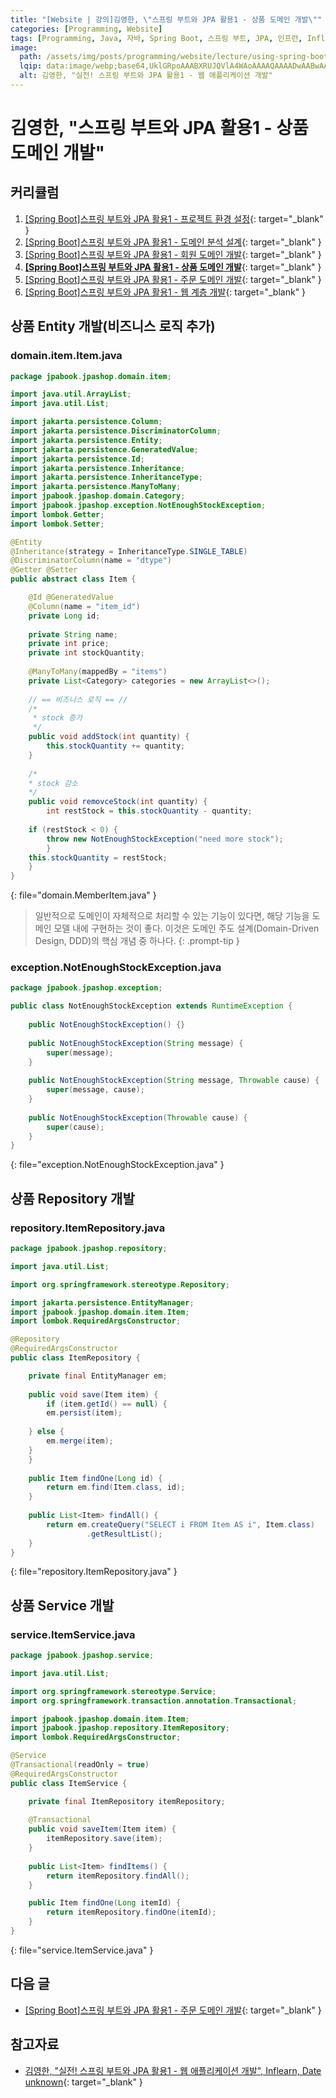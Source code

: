 ```yaml
---
title: "[Website | 강의]김영한, \"스프링 부트와 JPA 활용1 - 상품 도메인 개발\""
categories: [Programming, Website]
tags: [Programming, Java, 자바, Spring Boot, 스프링 부트, JPA, 인프런, Inflearn, 김영한]
image:
  path: /assets/img/posts/programming/website/lecture/using-spring-boot-and-jpa-1/01-using-spring-boot-and-jpa-logo.jpg
  lqip: data:image/webp;base64,UklGRpoAAABXRUJQVlA4WAoAAAAQAAAADwAABwAAQUxQSDIAAAARL0AmbZurmr57yyIiqE8oiG0bejIYEQTgqiDA9vqnsUSI6H+oAERp2HZ65qP/VIAWAFZQOCBCAAAA8AEAnQEqEAAIAAVAfCWkAALp8sF8rgRgAP7o9FDvMCkMde9PK7euH5M1m6VWoDXf2FkP3BqV0ZYbO6NA/VFIAAAA
  alt: 김영한, "실전! 스프링 부트와 JPA 활용1 - 웹 애플리케이션 개발"
---
```


# 김영한, "스프링 부트와 JPA 활용1 - 상품 도메인 개발"

## 커리큘럼

1. [[Spring Boot]스프링 부트와 JPA 활용1 - 프로젝트 환경 설정](https://drj9812.github.io/posts/project-configuration/){: target="_blank" }
2. [[Spring Boot]스프링 부트와 JPA 활용1 - 도메인 분석 설계](https://drj9812.github.io/posts/domain-analysis-design/){: target="_blank" }
3. [[Spring Boot]스프링 부트와 JPA 활용1 - 회원 도메인 개발](https://drj9812.github.io/posts/member-domain-development){: target="_blank" }
4. [**[Spring Boot]스프링 부트와 JPA 활용1 - 상품 도메인 개발**](https://drj9812.github.io/posts/item-domain-development){: target="_blank" }
5. [[Spring Boot]스프링 부트와 JPA 활용1 - 주문 도메인 개발](https://drj9812.github.io/posts/order-domain-development){: target="_blank" }
6. [[Spring Boot]스프링 부트와 JPA 활용1 - 웹 계층 개발](https://drj9812.github.io/posts/web-layer-development){: target="_blank" }

## 상품 Entity 개발(비즈니스 로직 추가)

### domain.item.Item.java

```java
package jpabook.jpashop.domain.item;

import java.util.ArrayList;
import java.util.List;

import jakarta.persistence.Column;
import jakarta.persistence.DiscriminatorColumn;
import jakarta.persistence.Entity;
import jakarta.persistence.GeneratedValue;
import jakarta.persistence.Id;
import jakarta.persistence.Inheritance;
import jakarta.persistence.InheritanceType;
import jakarta.persistence.ManyToMany;
import jpabook.jpashop.domain.Category;
import jpabook.jpashop.exception.NotEnoughStockException;
import lombok.Getter;
import lombok.Setter;

@Entity
@Inheritance(strategy = InheritanceType.SINGLE_TABLE)
@DiscriminatorColumn(name = "dtype")
@Getter @Setter
public abstract class Item {

    @Id @GeneratedValue
    @Column(name = "item_id")
    private Long id;
	
    private String name;
    private int price;
    private int stockQuantity;
	
    @ManyToMany(mappedBy = "items")
    private List<Category> categories = new ArrayList<>();
	
    // == 비즈니스 로직 == //
    /*
     * stock 증가
     */
    public void addStock(int quantity) {
        this.stockQuantity += quantity;
    }
	
    /*
    * stock 감소
    */
    public void removceStock(int quantity) {
        int restStock = this.stockQuantity - quantity;
		
	if (restStock < 0) {
	    throw new NotEnoughStockException("need more stock");
        }
	this.stockQuantity = restStock;
    }
}
```
{: file="domain.MemberItem.java" }

> 일반적으로 도메인이 자체적으로 처리할 수 있는 기능이 있다면, 해당 기능을 도메인 모델 내에 구현하는 것이 좋다. 이것은 도메인 주도 설계(Domain-Driven Design, DDD)의 핵심 개념 중 하나다.
{: .prompt-tip }

### exception.NotEnoughStockException.java

```java
package jpabook.jpashop.exception;

public class NotEnoughStockException extends RuntimeException {
	
    public NotEnoughStockException() {}
	
    public NotEnoughStockException(String message) {
        super(message);
    }
	
    public NotEnoughStockException(String message, Throwable cause) {
        super(message, cause);
    }
	
    public NotEnoughStockException(Throwable cause) {
        super(cause);
    }
}
```
{: file="exception.NotEnoughStockException.java" }

## 상품 Repository 개발

### repository.ItemRepository.java

```java
package jpabook.jpashop.repository;

import java.util.List;

import org.springframework.stereotype.Repository;

import jakarta.persistence.EntityManager;
import jpabook.jpashop.domain.item.Item;
import lombok.RequiredArgsConstructor;

@Repository
@RequiredArgsConstructor
public class ItemRepository {

    private final EntityManager em;
	
    public void save(Item item) {
        if (item.getId() == null) {
	    em.persist(item);
			
	} else {
	    em.merge(item);
	}
    }
	
    public Item findOne(Long id) {
        return em.find(Item.class, id);
    }
	
    public List<Item> findAll() {
        return em.createQuery("SELECT i FROM Item AS i", Item.class)
	             .getResultList();
    }
}
```
{: file="repository.ItemRepository.java" }

## 상품 Service 개발

### service.ItemService.java

```java
package jpabook.jpashop.service;

import java.util.List;

import org.springframework.stereotype.Service;
import org.springframework.transaction.annotation.Transactional;

import jpabook.jpashop.domain.item.Item;
import jpabook.jpashop.repository.ItemRepository;
import lombok.RequiredArgsConstructor;

@Service
@Transactional(readOnly = true)
@RequiredArgsConstructor
public class ItemService {

    private final ItemRepository itemRepository;
	
    @Transactional
    public void saveItem(Item item) {
        itemRepository.save(item);
    }
	
    public List<Item> findItems() {
        return itemRepository.findAll();
    }

    public Item findOne(Long itemId) {
        return itemRepository.findOne(itemId);
    }
}
```
{: file="service.ItemService.java" }

## 다음 글

- [[Spring Boot]스프링 부트와 JPA 활용1 - 주문 도메인 개발](https://drj9812.github.io/posts/order-domain-development){: target="_blank" }

## 참고자료

- [김영한, "실전! 스프링 부트와 JPA 활용1 - 웹 애플리케이션 개발", Inflearn, Date unknown](https://www.inflearn.com/course/%EC%8A%A4%ED%94%84%EB%A7%81%EB%B6%80%ED%8A%B8-JPA-%ED%99%9C%EC%9A%A9-1){: target="_blank" }